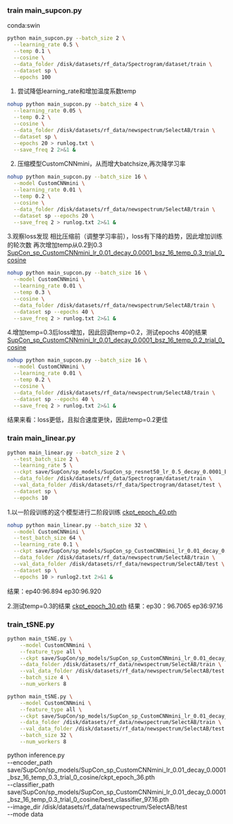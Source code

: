### train main_supcon.py
conda:swin
```bash
python main_supcon.py --batch_size 2 \
  --learning_rate 0.5 \
  --temp 0.1 \
  --cosine \
  --data_folder /disk/datasets/rf_data/Spectrogram/dataset/train \
  --dataset sp \
  --epochs 100
  ```

1. 尝试降低learning_rate和增加温度系数temp
```bash
nohup python main_supcon.py --batch_size 4 \
  --learning_rate 0.05 \
  --temp 0.2 \
  --cosine \
  --data_folder /disk/datasets/rf_data/newspectrum/SelectAB/train \
  --dataset sp \
  --epochs 20 > runlog.txt \
  --save_freq 2 2>&1 &
```

2. 压缩模型CustomCNNmini，从而增大batchsize,再次降学习率
```bash
nohup python main_supcon.py --batch_size 16 \
  --model CustomCNNmini \
  --learning_rate 0.01 \
  --temp 0.2 \
  --cosine \
  --data_folder /disk/datasets/rf_data/newspectrum/SelectAB/train \
  --dataset sp --epochs 20 \
  --save_freq 2 > runlog.txt 2>&1 &
```

3.观察loss发现 相比压缩前（调整学习率前），loss有下降的趋势，因此增加训练的轮次数
再次增加temp从0.2到0.3
[SupCon_sp_CustomCNNmini_lr_0.01_decay_0.0001_bsz_16_temp_0.3_trial_0_cosine](save/SupCon/sp_models/SupCon_sp_CustomCNNmini_lr_0.01_decay_0.0001_bsz_16_temp_0.3_trial_0_cosine)
```bash
nohup python main_supcon.py --batch_size 16 \
  --model CustomCNNmini \
  --learning_rate 0.01 \
  --temp 0.3 \
  --cosine \
  --data_folder /disk/datasets/rf_data/newspectrum/SelectAB/train \
  --dataset sp --epochs 40 \
  --save_freq 2 > runlog.txt 2>&1 &
```
4.增加temp=0.3后loss增加，因此回调temp=0.2，测试epochs 40的结果
[SupCon_sp_CustomCNNmini_lr_0.01_decay_0.0001_bsz_16_temp_0.2_trial_0_cosine](save/SupCon/sp_models/SupCon_sp_CustomCNNmini_lr_0.01_decay_0.0001_bsz_16_temp_0.2_trial_0_cosine)
```bash
nohup python main_supcon.py --batch_size 16 \
  --model CustomCNNmini \
  --learning_rate 0.01 \
  --temp 0.2 \
  --cosine \
  --data_folder /disk/datasets/rf_data/newspectrum/SelectAB/train \
  --dataset sp --epochs 40 \
  --save_freq 2 > runlog.txt 2>&1 &
```
结果来看：loss更低，且拟合速度更快，因此temp=0.2更佳

### train main_linear.py

```bash
python main_linear.py --batch_size 2 \
  --test_batch_size 2 \
  --learning_rate 5 \
  --ckpt save/SupCon/sp_models/SupCon_sp_resnet50_lr_0.5_decay_0.0001_bsz_2_temp_0.1_trial_0_cosine/last.pth \
  --data_folder /disk/datasets/rf_data/Spectrogram/dataset/train \
  --val_data_folder /disk/datasets/rf_data/Spectrogram/dataset/test \
  --dataset sp \
  --epochs 10
```

1.以一阶段训练的这个模型进行二阶段训练
[ckpt_epoch_40.pth](save/SupCon/sp_models/SupCon_sp_CustomCNNmini_lr_0.01_decay_0.0001_bsz_16_temp_0.2_trial_0_cosine/ckpt_epoch_40.pth)
```bash
nohup python main_linear.py --batch_size 32 \
  --model CustomCNNmini \
  --test_batch_size 64 \
  --learning_rate 0.1 \
  --ckpt save/SupCon/sp_models/SupCon_sp_CustomCNNmini_lr_0.01_decay_0.0001_bsz_16_temp_0.2_trial_0_cosine/ckpt_epoch_30.pth \
  --data_folder /disk/datasets/rf_data/newspectrum/SelectAB/train \
  --val_data_folder /disk/datasets/rf_data/newspectrum/SelectAB/test \
  --dataset sp \
  --epochs 10 > runlog2.txt 2>&1 &
```
结果：ep40:96.894 ep30:96.920

2.测试temp=0.3的结果
[ckpt_epoch_30.pth](save/SupCon/sp_models/SupCon_sp_CustomCNNmini_lr_0.01_decay_0.0001_bsz_16_temp_0.3_trial_0_cosine/ckpt_epoch_30.pth)
结果：ep30：96.7065  ep36:97.16
### train_tSNE.py
```bash
python main_tSNE.py \
    --model CustomCNNmini \
    --feature_type all \
    --ckpt save/SupCon/sp_models/SupCon_sp_CustomCNNmini_lr_0.01_decay_0.0001_bsz_16_temp_0.3_trial_0_cosine/ckpt_epoch_30.pth \
    --data_folder /disk/datasets/rf_data/newspectrum/SelectAB/train \
    --val_data_folder /disk/datasets/rf_data/newspectrum/SelectAB/test \
    --batch_size 4 \
    --num_workers 8

python main_tSNE.py \
    --model CustomCNNmini \
    --feature_type all \
    --ckpt save/SupCon/sp_models/SupCon_sp_CustomCNNmini_lr_0.01_decay_0.0001_bsz_16_temp_0.2_trial_0_cosine/ckpt_epoch_26.pth \
    --data_folder /disk/datasets/rf_data/newspectrum/SelectAB/train \
    --val_data_folder /disk/datasets/rf_data/newspectrum/SelectAB/test \
    --batch_size 32 \
    --num_workers 8
```


python inference.py \
--encoder_path save/SupCon/sp_models/SupCon_sp_CustomCNNmini_lr_0.01_decay_0.0001_bsz_16_temp_0.3_trial_0_cosine/ckpt_epoch_36.pth \
--classifier_path save/SupCon/sp_models/SupCon_sp_CustomCNNmini_lr_0.01_decay_0.0001_bsz_16_temp_0.3_trial_0_cosine/best_classifier_97.16.pth \
--image_dir /disk/datasets/rf_data/newspectrum/SelectAB/test \
--mode data